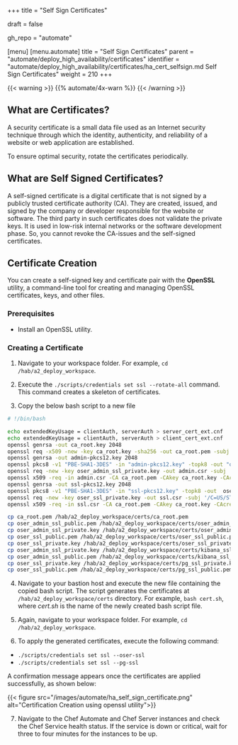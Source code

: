 +++
title = "Self Sign Certificates"

draft = false

gh_repo = "automate"

[menu]
  [menu.automate]
    title = "Self Sign Certificates"
    parent = "automate/deploy_high_availability/certificates"
    identifier = "automate/deploy_high_availability/certificates/ha_cert_selfsign.md Self Sign Certificates"
    weight = 210
+++

{{< warning >}}
{{% automate/4x-warn %}}
{{< /warning >}}

## What are Certificates?

A security certificate is a small data file used as an Internet security technique through which the identity, authenticity, and reliability of a website or web application are established.

To ensure optimal security, rotate the certificates periodically.

## What are Self Signed Certificates?

A self-signed certificate is a digital certificate that is not signed by a publicly trusted certificate authority (CA). They are created, issued, and signed by the company or developer responsible for the website or software. The third party in such certificates does not validate the private keys. It is used in low-risk internal networks or the software development phase. So, you cannot revoke the CA-issues and the self-signed certificates.

## Certificate Creation

You can create a self-signed key and certificate pair with the **OpenSSL** utility, a command-line tool for creating and managing OpenSSL certificates, keys, and other files.

### Prerequisites

-   Install an OpenSSL utility.

### Creating a Certificate

1. Navigate to your workspace folder. For example, `cd /hab/a2_deploy_workspace`.

2. Execute the `./scripts/credentials set ssl --rotate-all` command. This command creates a skeleton of certificates.

3. Copy the below bash script to a new file

```bash
# !/bin/bash

echo extendedKeyUsage = clientAuth, serverAuth > server_cert_ext.cnf
echo extendedKeyUsage = clientAuth, serverAuth > client_cert_ext.cnf
openssl genrsa -out ca_root.key 2048
openssl req -x509 -new -key ca_root.key -sha256 -out ca_root.pem -subj '/C=US/ST=Washington/L=Seattle/O=Chef Software Inc/CN=chefrootca'
openssl genrsa -out admin-pkcs12.key 2048
openssl pkcs8 -v1 "PBE-SHA1-3DES" -in "admin-pkcs12.key" -topk8 -out "oser_admin_ssl_private.key" -nocrypt
openssl req -new -key oser_admin_ssl_private.key -out admin.csr -subj '/C=US/ST=Washington/L=Seattle/O=Chef Software Inc/CN=chefadmin'
openssl x509 -req -in admin.csr -CA ca_root.pem -CAkey ca_root.key -CAcreateserial -out oser_admin_ssl_public.pem -sha256 -extfile server_cert_ext.cnf
openssl genrsa -out ssl-pkcs12.key 2048
openssl pkcs8 -v1 "PBE-SHA1-3DES" -in "ssl-pkcs12.key" -topk8 -out  oser_ssl_private.key -nocrypt
openssl req -new -key oser_ssl_private.key -out ssl.csr -subj '/C=US/ST=Washington/L=Seattle/O=Chef Software Inc/CN=chefnode'
openssl x509 -req -in ssl.csr -CA ca_root.pem -CAkey ca_root.key -CAcreateserial -out oser_ssl_public.pem -sha256 -extfile client_cert_ext.cnf

cp ca_root.pem /hab/a2_deploy_workspace/certs/ca_root.pem
cp oser_admin_ssl_public.pem /hab/a2_deploy_workspace/certs/oser_admin_ssl_public.pem
cp oser_admin_ssl_private.key /hab/a2_deploy_workspace/certs/oser_admin_ssl_private.key
cp oser_ssl_public.pem /hab/a2_deploy_workspace/certs/oser_ssl_public.pem
cp oser_ssl_private.key /hab/a2_deploy_workspace/certs/oser_ssl_private.key
cp oser_admin_ssl_private.key /hab/a2_deploy_workspace/certs/kibana_ssl_private.key
cp oser_admin_ssl_public.pem /hab/a2_deploy_workspace/certs/kibana_ssl_public.pem
cp oser_ssl_private.key /hab/a2_deploy_workspace/certs/pg_ssl_private.key
cp oser_ssl_public.pem /hab/a2_deploy_workspace/certs/pg_ssl_public.pem
```

4. Navigate to your bastion host and execute the new file containing the copied bash script. The script generates the certificates at `/hab/a2_deploy_workspace/certs` directory. For example, `bash cert.sh`, where _cert.sh_ is the name of the newly created bash script file.

5. Again, navigate to your workspace folder. For example, `cd /hab/a2_deploy_workspace`.

6. To apply the generated certificates, execute the following command:

-   `./scripts/credentials set ssl --oser-ssl`
-   `./scripts/credentials set ssl --pg-ssl`

A confirmation message appears once the certificates are applied successfully, as shown below:

{{< figure src="/images/automate/ha_self_sign_certificate.png" alt="Certification Creation using openssl utility">}}

7. Navigate to the Chef Automate and Chef Server instances and check the Chef Service health status. If the service is down or critical, wait for three to four minutes for the instances to be up.
